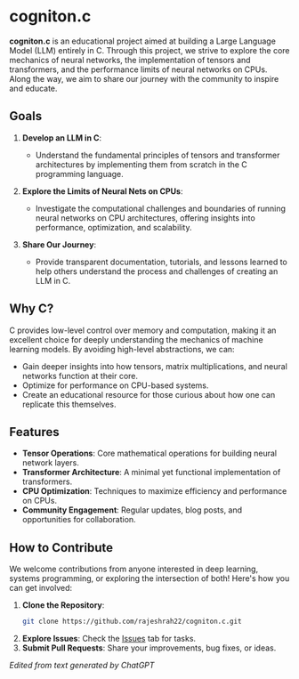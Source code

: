 # cogniton.c

**cogniton.c** is an educational project aimed at building a Large Language Model (LLM) entirely in C. Through this project, we strive to explore the core mechanics of neural networks, the implementation of tensors and transformers, and the performance limits of neural networks on CPUs. Along the way, we aim to share our journey with the community to inspire and educate.

## Goals

1. **Develop an LLM in C**: 
   - Understand the fundamental principles of tensors and transformer architectures by implementing them from scratch in the C programming language.

2. **Explore the Limits of Neural Nets on CPUs**:
   - Investigate the computational challenges and boundaries of running neural networks on CPU architectures, offering insights into performance, optimization, and scalability.

3. **Share Our Journey**:
   - Provide transparent documentation, tutorials, and lessons learned to help others understand the process and challenges of creating an LLM in C.

## Why C?
C provides low-level control over memory and computation, making it an excellent choice for deeply understanding the mechanics of machine learning models. By avoiding high-level abstractions, we can:
- Gain deeper insights into how tensors, matrix multiplications, and neural networks function at their core.
- Optimize for performance on CPU-based systems.
- Create an educational resource for those curious about how one can replicate this themselves.

## Features
- **Tensor Operations**: Core mathematical operations for building neural network layers.
- **Transformer Architecture**: A minimal yet functional implementation of transformers.
- **CPU Optimization**: Techniques to maximize efficiency and performance on CPUs.
- **Community Engagement**: Regular updates, blog posts, and opportunities for collaboration.

## How to Contribute
We welcome contributions from anyone interested in deep learning, systems programming, or exploring the intersection of both! Here's how you can get involved:
1. **Clone the Repository**:
   ```bash
   git clone https://github.com/rajeshrah22/cogniton.c.git
   ```
2. **Explore Issues**: Check the [Issues](https://github.com/rajeshrah22/cogniton.c/issues) tab for tasks.
3. **Submit Pull Requests**: Share your improvements, bug fixes, or ideas.

_Edited from text generated by ChatGPT_
